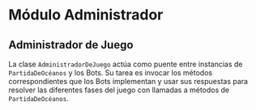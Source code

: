 # Módulo Administrador

## Administrador de Juego
La clase `AdministradorDeJuego` actúa como puente entre instancias de `PartidaDeOcéanos` y los Bots. Su tarea es invocar los métodos correspondientes que los Bots implementan y usar sus respuestas para resolver las diferentes fases del juego con llamadas a métodos de `PartidaDeOcéanos`.